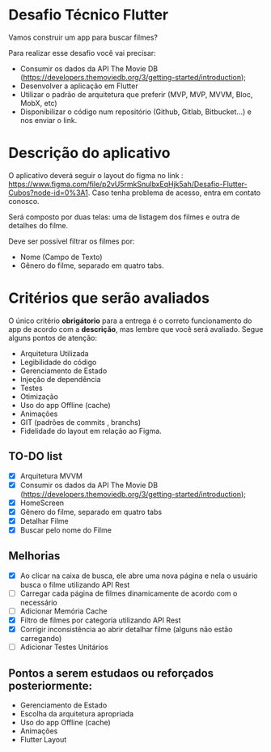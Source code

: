 
# Desafio Técnico Flutter

Vamos construir um app para buscar filmes?

Para realizar esse desafio você vai precisar:

- Consumir os dados da API The Movie DB (https://developers.themoviedb.org/3/getting-started/introduction);
- Desenvolver a aplicação em Flutter
- Utilizar o padrão de arquitetura que preferir (MVP, MVP, MVVM, Bloc, MobX, etc)
- Disponibilizar o código num repositório (Github, Gitlab, Bitbucket...) e nos enviar o link.

# Descrição do aplicativo

O aplicativo deverá seguir o layout do figma no link : https://www.figma.com/file/p2vU5rmkSnulbxEqHjk5ah/Desafio-Flutter-Cubos?node-id=0%3A1. Caso tenha problema de acesso, entra em contato conosco.

Será composto por duas telas: uma de listagem dos filmes e outra de detalhes do filme. 

Deve ser possível filtrar os filmes por:

- Nome (Campo de Texto)
- Gênero do filme, separado em quatro tabs.

# Critérios que serão avaliados

O único critério **obrigátorio** para a entrega é o correto funcionamento do app de acordo com a **descrição**, mas lembre que você será avaliado. Segue alguns pontos de atenção:

- Arquitetura Utilizada
- Legibilidade do código
- Gerenciamento de Estado
- Injeção de dependência
- Testes
- Otimização
- Uso do app Offline (cache)
- Animações
- GIT (padrões de commits , branchs)
- Fidelidade do layout em relação ao Figma.

## TO-DO list

- [x] Arquitetura MVVM
- [x] Consumir os dados da API The Movie DB (https://developers.themoviedb.org/3/getting-started/introduction);
- [x] HomeScreen
- [x] Gênero do filme, separado em quatro tabs
- [x] Detalhar Filme
- [x] Buscar pelo nome do Filme

## Melhorias

- [x] Ao clicar na caixa de busca, ele abre uma nova página e nela o usuário busca o filme utilizando API Rest
- [ ] Carregar cada página de filmes dinamicamente de acordo com o necessário
- [ ] Adicionar Memória Cache
- [x] Filtro de filmes por categoria utilizando API Rest
- [x] Corrigir inconsistência ao abrir detalhar filme (alguns não estão carregando)
- [ ] Adicionar Testes Unitários

## Pontos a serem estudaos ou reforçados posteriormente:

- Gerenciamento de Estado
- Escolha da arquitetura apropriada
- Uso do app Offline (cache)
- Animações
- Flutter Layout

